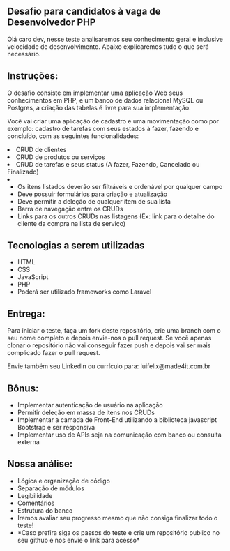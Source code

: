 <h2>Desafio para candidatos à vaga de Desenvolvedor PHP</h2>
    <p>Olá caro dev, nesse teste analisaremos seu conhecimento geral e inclusive velocidade de desenvolvimento. Abaixo explicaremos tudo o que será necessário.</p>
<h2>Instruções:</h2>
    <p>O desafio consiste em implementar uma aplicação Web seus conhecimentos em PHP, e um banco de dados relacional MySQL ou Postgres, a criação das tabelas é livre para sua implementação.</p>
    <p>Você vai criar uma aplicação de cadastro e uma movimentação como por exemplo: cadastro de tarefas com seus estados à fazer, fazendo e concluído, com as seguintes funcionalidades:</p>
    <li>CRUD de clientes</li>
    <li>CRUD de produtos ou serviços</li>
    <li>CRUD de tarefas e seus status (A fazer, Fazendo, Cancelado ou Finalizado)</li>
    <li>
        <ul>
            <li>Os itens listados deverão ser filtráveis e ordenável por qualquer campo</li>
            <li>Deve possuir formulários para criação e atualização</li>
            <li>Deve permitir a deleção de qualquer item de sua lista</li>
            <li>Barra de navegação entre os CRUDs</li>
            <li>Links para os outros CRUDs nas listagens (Ex: link para o detalhe do cliente da compra na lista de serviço)</li>
        </ul>
    </li>
<h2>Tecnologias a serem utilizadas</h2>
    <ul>
        <li>HTML</li>
        <li>CSS</li>
        <li>JavaScript</li>
        <li>PHP</li>
        <li>Poderá ser utilizado frameworks como Laravel</li>
    </ul>
<h2>Entrega:</h2>
    <p>Para iniciar o teste, faça um fork deste repositório, crie uma branch com o seu nome completo e depois envie-nos o pull request. Se você apenas clonar o repositório não vai conseguir fazer push e depois vai ser mais complicado fazer o pull request.</p>
    <p>Envie também seu LinkedIn ou currículo para: luifelix@made4it.com.br</p>
<h2>Bônus:</h2>
    <ul>
        <li>Implementar autenticação de usuário na aplicação</li>
        <li>Permitir deleção em massa de itens nos CRUDs</li>
        <li>Implementar a camada de Front-End utilizando a biblioteca javascript Bootstrap e ser responsiva</li>
        <li>Implementar uso de APIs seja na comunicação com banco ou consulta externa</li>
    </ul>
<h2>Nossa análise:</h2>
    <ul>
        <li>Lógica e organização de código</li>
        <li>Separação de módulos</li>
        <li>Legibilidade</li>
        <li>Comentários</li>
        <li>Estrutura do banco</li>
        <li>Iremos avaliar seu progresso mesmo que não consiga finalizar todo o teste!</li>
        <li>*Caso prefira siga os passos do teste e crie um repositório publico no seu github e nos envie o link para acesso*</li>
    </ul>